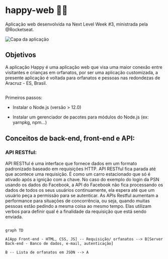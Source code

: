 # happy-web 👫💗

Aplicação web desenvolvida na Next Level Week #3, ministrada pela @Rocketseat.

![Capa da aplicação](https://drive.google.com/file/d/15ibA683D3J3O43HSr0hlWgcF0HCk_S4i/view?usp=sharing)

## Objetivos 
A aplicação Happy é uma aplicação web que visa uma maior conexão entre visitantes e crianças em orfanatos, por ser uma aplicação customizada, a presente aplicação é voltada para orfanatos e pessoas nas redondezas de Aracruz - ES, Brasil. 

##

Primeiros passos:

- Instalar o Node.js (versão > 12.0)

- Instalar um gerenciador de pacotes para módulos do Node.js (ex: yarnpkg, npm...)

  

## Conceitos de back-end, front-end e API:

  

### API RESTful:

API RESTful é uma interface que fornece dados em um formato padronizado baseado em requisições HTTP.
API RESTful fica parada até que acontece uma requisição. É como um carro estacionado que só é ativado após a ignição com a chave. No caso do exemplo do login da PSN usando os dados do Facebook, a API do Facebook não fica processando os dados de todos os seus usuários continuamente, ela espera até que um usuário peça a permissão para se autenticar.
As APIs Restful aumentam a performance para situações de concorrência, ou seja, quando muitas pessoas estão pedindo a mesma coisa ao mesmo tempo. Elas utilizam verbos para definir qual é a finalidade da requisição que está sendo enviada.

  


```mermaid

graph TD

A[App Front-end - HTML, CSS, JS] -- Requisição/ orfanatos --> B[Server Back-end - Banco de dados, e-mail, autenticação]

B -- Lista de orfanatos em JSON --> A